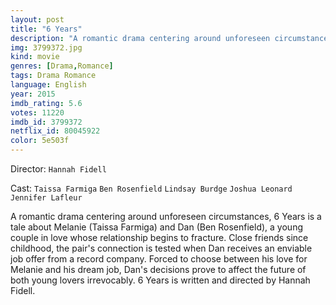 ```yaml
---
layout: post
title: "6 Years"
description: "A romantic drama centering around unforeseen circumstances, 6 Years is a tale about Melanie (Taissa Farmiga) and Dan (Ben Rosenfield), a young couple in love whose relationship begins to fracture. Close friends since childhood, the pair's connection is tested when Dan receives an enviable job offer from a record company. Forced to choose between his love for Melanie and his dream job, Dan's decisions prove to affect the future of both young lovers irrevocably. 6 Years is written and directed by Hannah Fidell..."
img: 3799372.jpg
kind: movie
genres: [Drama,Romance]
tags: Drama Romance 
language: English
year: 2015
imdb_rating: 5.6
votes: 11220
imdb_id: 3799372
netflix_id: 80045922
color: 5e503f
---
```

Director: `Hannah Fidell`  

Cast: `Taissa Farmiga` `Ben Rosenfield` `Lindsay Burdge` `Joshua Leonard` `Jennifer Lafleur` 

A romantic drama centering around unforeseen circumstances, 6 Years is a tale about Melanie (Taissa Farmiga) and Dan (Ben Rosenfield), a young couple in love whose relationship begins to fracture. Close friends since childhood, the pair's connection is tested when Dan receives an enviable job offer from a record company. Forced to choose between his love for Melanie and his dream job, Dan's decisions prove to affect the future of both young lovers irrevocably. 6 Years is written and directed by Hannah Fidell.